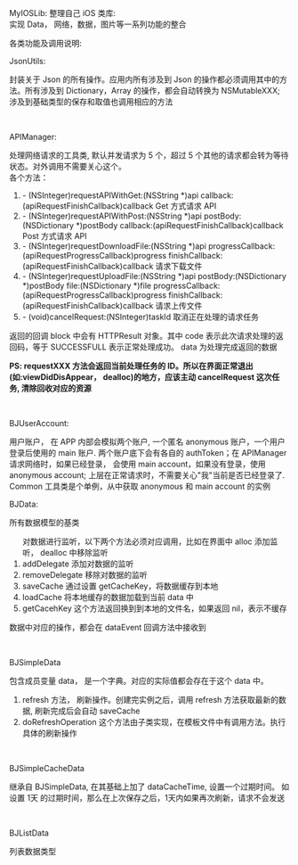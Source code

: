 MyIOSLib:
  整理自己 iOS 类库:<br/>
  实现 Data， 网络，数据，图片等一系列功能的整合

  各类功能及调用说明:<br/>
  
  <p>JsonUtils:</p>
  <p>封装关于 Json 的所有操作。应用内所有涉及到 Json 的操作都必须调用其中的方法。所有涉及到 Dictionary，Array 的操作，都会自动转换为 NSMutableXXX;
  涉及到基础类型的保存和取值也调用相应的方法</p>

  <br/>
  <p>APIManager:</p>
  <p>处理网络请求的工具类, 默认并发请求为 5 个，超过 5 个其他的请求都会转为等待状态。对外调用不需要关心这个。<br/> 
    各个方法：
    <ol>
      <li>- (NSInteger)requestAPIWithGet:(NSString *)api
                            callback:(apiRequestFinishCallback)callback       Get 方式请求 API</li>
      <li>- (NSInteger)requestAPIWithPost:(NSString *)api
                             postBody:(NSDictionary *)postBody
                           callback:(apiRequestFinishCallback)callback     Post 方式请求 API</li>
      <li>- (NSInteger)requestDownloadFile:(NSString *)api
                      progressCallback:(apiRequestProgressCallback)progress
                           finishCallback:(apiRequestFinishCallback)callback         请求下载文件</li>
      <li>- (NSInteger)requestUploadFile:(NSString *)api
                            postBody:(NSDictionary *)postBody
                            file:(NSDictionary *)file
                           progressCallback:(apiRequestProgressCallback)progress
                           finishCallback:(apiRequestFinishCallback)callback   请求上传文件</li>
      <li>- (void)cancelRequest:(NSInteger)taskId   取消正在处理的请求任务</li>                  
    </ol>
   <p>返回的回调 block 中会有 HTTPResult 对象。其中 code 表示此次请求处理的返回码，等于 SUCCESSFULL 表示正常处理成功。 data 为处理完成返回的数据</p>
   <B>PS: requestXXX 方法会返回当前处理任务的 ID。所以在界面正常退出(如:viewDidDisAppear， dealloc)的地方，应该主动 cancelRequest 这次任务, 清除回收对应的资源</B>

  </p>
  <br/>
  <p>BJUserAccount:</p>
  <p>用户账户， 在 APP 内部会模拟两个账户, 一个匿名 anonymous 账户，一个用户登录后使用的 main 账户. 两个账户底下会有各自的 authToken；在 APIManager 请求网络时，如果已经登录， 会使用 main account，如果没有登录，使用 anonymous account; 上层在正常请求时，不需要关心"我"当前是否已经登录了. <br/>
  Common 工具类是个单例，从中获取 anonymous 和 main account 的实例 
  </p>


  <p>BJData:</p>
  <p>所有数据模型的基类
    <ol>
      对数据进行监听，以下两个方法必须对应调用，比如在界面中 alloc 添加监听， dealloc 中移除监听<br/>
      <li>addDelegate 添加对数据的监听</li>
      <li>removeDelegate 移除对数据的监听</li>
      <li>saveCache 通过设置 getCacheKey，将数据缓存到本地</li>
      <li>loadCache 将本地缓存的数据加载到当前 data 中</li>
      <li>getCacehKey 这个方法返回换到到本地的文件名，如果返回 nil，表示不缓存</li>
    </ol>
    数据中对应的操作，都会在 dataEvent 回调方法中接收到<br/>
  </p>

  <br/>
  <p>BJSimpleData</p>
  <p>包含成员变量 data， 是一个字典。对应的实际值都会存在于这个 data 中。
    <ol>
      <li>refresh 方法， 刷新操作。创建完实例之后，调用 refresh 方法获取最新的数据, 刷新完成后会自动 saveCache </li>
      <li>doRefreshOperation 这个方法由子类实现，在模板文件中有调用方法。执行具体的刷新操作</li>
    </ol>
  </P>

<br/>
<p>BJSimpleCacheData</p>
<p>继承自 BJSimpleData, 在其基础上加了 dataCacheTime, 设置一个过期时间。 如设置 1天 的过期时间，那么在上次保存之后，1天内如果再次刷新，请求不会发送</p>

<br/>
<p>BJListData</>
<p>列表数据类型</p>

